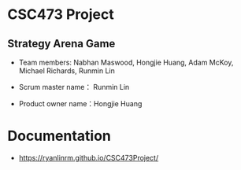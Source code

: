 # CSC473 Project
## Strategy Arena Game

* Team members: Nabhan Maswood, Hongjie Huang, Adam McKoy, Michael Richards, Runmin Lin

* Scrum master name： Runmin Lin

* Product owner name：Hongjie Huang

# Documentation
* https://ryanlinrm.github.io/CSC473Project/

